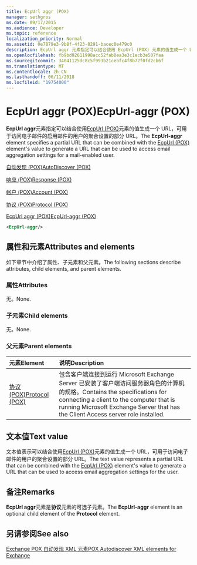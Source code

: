 ```yaml
---
title: EcpUrl aggr (POX)
manager: sethgros
ms.date: 09/17/2015
ms.audience: Developer
ms.topic: reference
localization_priority: Normal
ms.assetid: 0e7879e3-9b8f-4f23-8291-bacec0e479c0
description: EcpUrl aggr 元素指定可以结合使用 EcpUrl (POX) 元素的值生成一个 URL，可用于访问电子邮件的启用邮件的用户的聚合设置的部分 URL。
ms.openlocfilehash: fb9bd92611998acc52fab0ea3e3c1ecb3e507faa
ms.sourcegitcommit: 34041125dc8c5f993b21cebfc4f8b72f0fd2cb6f
ms.translationtype: MT
ms.contentlocale: zh-CN
ms.lasthandoff: 06/11/2018
ms.locfileid: "19754000"
---
```

# <a name="ecpurl-aggr-pox"></a><span data-ttu-id="e7385-103">EcpUrl aggr (POX)</span><span class="sxs-lookup"><span data-stu-id="e7385-103">EcpUrl-aggr (POX)</span></span>

<span data-ttu-id="e7385-104">**EcpUrl aggr**元素指定可以结合使用[EcpUrl (POX)](ecpurl-pox.md)元素的值生成一个 URL，可用于访问电子邮件的启用邮件的用户的聚合设置的部分 URL。</span><span class="sxs-lookup"><span data-stu-id="e7385-104">The **EcpUrl-aggr** element specifies a partial URL that can be combined with the [EcpUrl (POX)](ecpurl-pox.md) element's value to generate a URL that can be used to access email aggregation settings for a mail-enabled user.</span></span> 
  
[<span data-ttu-id="e7385-105">自动发现 (POX)</span><span class="sxs-lookup"><span data-stu-id="e7385-105">AutoDiscover (POX)</span></span>](autodiscover-pox.md)
  
[<span data-ttu-id="e7385-106">响应 (POX)</span><span class="sxs-lookup"><span data-stu-id="e7385-106">Response (POX)</span></span>](response-pox.md)
  
[<span data-ttu-id="e7385-107">帐户 (POX)</span><span class="sxs-lookup"><span data-stu-id="e7385-107">Account (POX)</span></span>](account-pox.md)
  
[<span data-ttu-id="e7385-108">协议 (POX)</span><span class="sxs-lookup"><span data-stu-id="e7385-108">Protocol (POX)</span></span>](protocol-pox.md)
  
[<span data-ttu-id="e7385-109">EcpUrl aggr (POX)</span><span class="sxs-lookup"><span data-stu-id="e7385-109">EcpUrl-aggr (POX)</span></span>](ecpurl-aggr-pox.md)
  
```XML
<EcpUrl-aggr/>
```

## <a name="attributes-and-elements"></a><span data-ttu-id="e7385-110">属性和元素</span><span class="sxs-lookup"><span data-stu-id="e7385-110">Attributes and elements</span></span>

<span data-ttu-id="e7385-111">如下章节中介绍了属性、子元素和父元素。</span><span class="sxs-lookup"><span data-stu-id="e7385-111">The following sections describe attributes, child elements, and parent elements.</span></span>
  
### <a name="attributes"></a><span data-ttu-id="e7385-112">属性</span><span class="sxs-lookup"><span data-stu-id="e7385-112">Attributes</span></span>

<span data-ttu-id="e7385-113">无。</span><span class="sxs-lookup"><span data-stu-id="e7385-113">None.</span></span>
  
### <a name="child-elements"></a><span data-ttu-id="e7385-114">子元素</span><span class="sxs-lookup"><span data-stu-id="e7385-114">Child elements</span></span>

<span data-ttu-id="e7385-115">无。</span><span class="sxs-lookup"><span data-stu-id="e7385-115">None.</span></span>
  
### <a name="parent-elements"></a><span data-ttu-id="e7385-116">父元素</span><span class="sxs-lookup"><span data-stu-id="e7385-116">Parent elements</span></span>

|<span data-ttu-id="e7385-117">**元素**</span><span class="sxs-lookup"><span data-stu-id="e7385-117">**Element**</span></span>|<span data-ttu-id="e7385-118">**说明**</span><span class="sxs-lookup"><span data-stu-id="e7385-118">**Description**</span></span>|
|:-----|:-----|
|[<span data-ttu-id="e7385-119">协议 (POX)</span><span class="sxs-lookup"><span data-stu-id="e7385-119">Protocol (POX)</span></span>](protocol-pox.md) <br/> |<span data-ttu-id="e7385-120">包含客户端连接到运行 Microsoft Exchange Server 已安装了客户端访问服务器角色的计算机的规格。</span><span class="sxs-lookup"><span data-stu-id="e7385-120">Contains the specifications for connecting a client to the computer that is running Microsoft Exchange Server that has the Client Access server role installed.</span></span>  <br/> |
   
## <a name="text-value"></a><span data-ttu-id="e7385-121">文本值</span><span class="sxs-lookup"><span data-stu-id="e7385-121">Text value</span></span>

<span data-ttu-id="e7385-122">文本值表示可以结合使用[EcpUrl (POX)](ecpurl-pox.md)元素的值生成一个 URL，可用于访问电子邮件的用户的聚合设置的部分 URL。</span><span class="sxs-lookup"><span data-stu-id="e7385-122">The text value represents a partial URL that can be combined with the [EcpUrl (POX)](ecpurl-pox.md) element's value to generate a URL that can be used to access email aggregation settings for the user.</span></span> 
  
## <a name="remarks"></a><span data-ttu-id="e7385-123">备注</span><span class="sxs-lookup"><span data-stu-id="e7385-123">Remarks</span></span>

<span data-ttu-id="e7385-124">**EcpUrl aggr**元素是**协议**元素的可选子元素。</span><span class="sxs-lookup"><span data-stu-id="e7385-124">The **EcpUrl-aggr** element is an optional child element of the **Protocol** element.</span></span> 
  
## <a name="see-also"></a><span data-ttu-id="e7385-125">另请参阅</span><span class="sxs-lookup"><span data-stu-id="e7385-125">See also</span></span>



[<span data-ttu-id="e7385-126">Exchange POX 自动发现 XML 元素</span><span class="sxs-lookup"><span data-stu-id="e7385-126">POX Autodiscover XML elements for Exchange</span></span>](pox-autodiscover-xml-elements-for-exchange.md)

